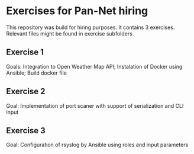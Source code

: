 # Exercises for Pan-Net hiring
This repository was build for hiring purposes. It contains 3 exercises. Relevant files might be found in exercise subfolders.
## Exercise 1
Goals: Integration to Open Weather Map API; Instalation of Docker using Ansible; Build docker file
## Exercise 2
Goal: Implementation of port scaner with support of serialization and CLI input
## Exercise 3
Goal: Configuration of rsyslog by Ansible using roles and input parameters
